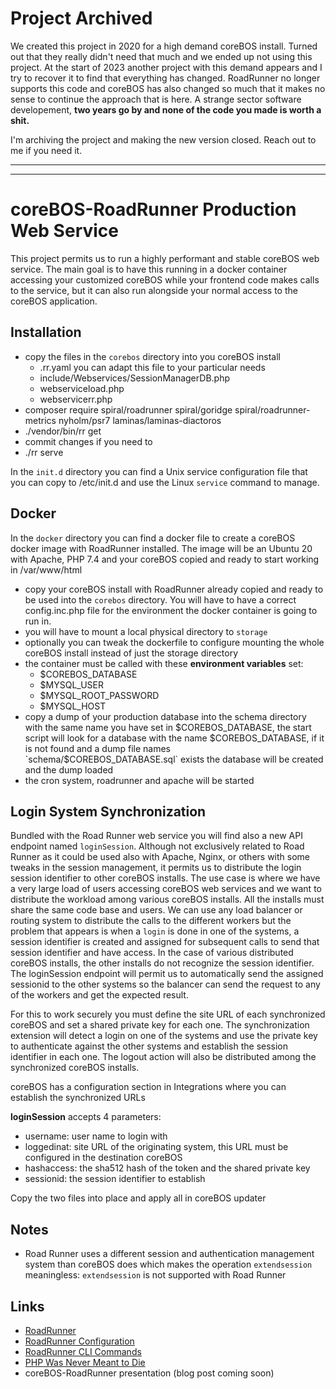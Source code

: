 # Project Archived

We created this project in 2020 for a high demand coreBOS install. Turned out that they really didn't need that much and we ended up not using this project. At the start of 2023 another project with this demand appears and I try to recover it to find that everything has changed. RoadRunner no longer supports this code and coreBOS has also changed so much that it makes no sense to continue the approach that is here. A strange sector software developement, **two years go by and none of the code you made is worth a shit.**

I'm archiving the project and making the new version closed. Reach out to me if you need it.

-----------------------------
-----------------------------

# coreBOS-RoadRunner Production Web Service

This project permits us to run a highly performant and stable coreBOS web service. The main goal is to have this running in a docker container accessing your customized coreBOS while your frontend code makes calls to the service, but it can also run alongside your normal access to the coreBOS application.

## Installation

- copy the files in the `corebos` directory into you coreBOS install
  - .rr.yaml you can adapt this file to your particular needs
  - include/Webservices/SessionManagerDB.php
  - webserviceload.php
  - webservicerr.php
- composer require spiral/roadrunner spiral/goridge spiral/roadrunner-metrics  nyholm/psr7 laminas/laminas-diactoros
- ./vendor/bin/rr get
- commit changes if you need to
- ./rr serve

In the `init.d` directory you can find a Unix service configuration file that you can copy to /etc/init.d and use the Linux `service` command to manage.

## Docker

In the `docker` directory you can find a docker file to create a coreBOS docker image with RoadRunner installed. The image will be an Ubuntu 20 with Apache, PHP 7.4 and your coreBOS copied and ready to start working in /var/www/html

- copy your coreBOS install with RoadRunner already copied and ready to be used into the `corebos` directory. You will have to have a correct config.inc.php file for the environment the docker container is going to run in.
- you will have to mount a local physical directory to `storage`
- optionally you can tweak the dockerfile to configure mounting the whole coreBOS install instead of just the storage directory
- the container must be called with these **environment variables** set:
  - $COREBOS_DATABASE
  - $MYSQL_USER
  - $MYSQL_ROOT_PASSWORD
  - $MYSQL_HOST
- copy a dump of your production database into the schema directory with the same name you have set in $COREBOS_DATABASE, the start script will look for a database with the name $COREBOS_DATABASE, if it is not found and a dump file names `schema/$COREBOS_DATABASE.sql` exists the database will be created and the dump loaded
- the cron system, roadrunner and apache will be started

## Login System Synchronization

Bundled with the Road Runner web service you will find also a new API endpoint named `loginSession`. Although not exclusively related to Road Runner as it could be used also with Apache, Nginx, or others with some tweaks in the session management, it permits us to distribute the login session identifier to other coreBOS installs. The use case is where we have a very large load of users accessing coreBOS web services and we want to distribute the workload among various coreBOS installs. All the installs must share the same code base and users. We can use any load balancer or routing system to distribute the calls to the different workers but the problem that appears is when a `login` is done in one of the systems, a session identifier is created and assigned for subsequent calls to send that session identifier and have access. In the case of various distributed coreBOS installs, the other installs do not recognize the session identifier. The loginSession endpoint will permit us to automatically send the assigned sessionid to the other systems so the balancer can send the request to any of the workers and get the expected result.

For this to work securely you must define the site URL of each synchronized coreBOS and set a shared private key for each one. The synchronization extension will detect a login on one of the systems and use the private key to authenticate against the other systems and establish the session identifier in each one. The logout action will also be distributed among the synchronized coreBOS installs.

coreBOS has a configuration section in Integrations where you can establish the synchronized URLs

**loginSession** accepts 4 parameters:

- username: user name to login with
- loggedinat: site URL of the originating system, this URL must be configured in the destination coreBOS
- hashaccess: the sha512 hash of the token and the shared private key
- sessionid: the session identifier to establish

Copy the two files into place and apply all in coreBOS updater

## Notes

- Road Runner uses a different session and authentication management system than coreBOS does which makes the operation `extendsession` meaningless: `extendsession` is not supported with Road Runner

## Links

- [RoadRunner](https://roadrunner.dev/)
- [RoadRunner Configuration](https://roadrunner.dev/docs/intro-config)
- [RoadRunner CLI Commands](https://roadrunner.dev/docs/beep-beep-cli)
- [PHP Was Never Meant to Die](https://spiralscout.com/blog/php-was-never-meant-to-die)
- coreBOS-RoadRunner presentation (blog post coming soon)
